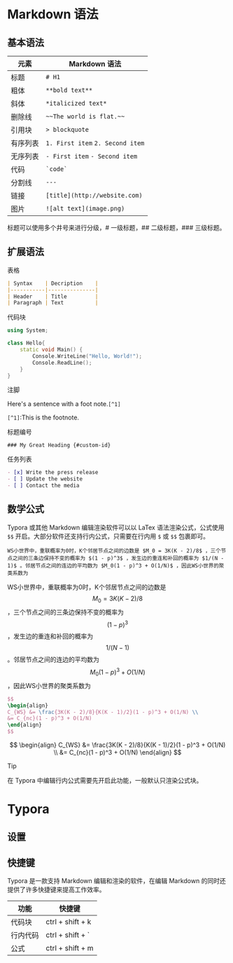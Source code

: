# Markdown 语法

## 基本语法

| 元素     | Markdown 语法                    |
| -------- | -------------------------------- |
| 标题     | `# H1`                           |
| 粗体     | `**bold text**`                  |
| 斜体     | `*italicized text*`              |
| 删除线   | `~~The world is flat.~~`         |
| 引用块   | `> blockquote`                   |
| 有序列表 | `1. First item` `2. Second item` |
| 无序列表 | `- First item` `- Second item`   |
| 代码     | `` `code` ``                     |
| 分割线   | `---`                            |
| 链接     | `[title](http://website.com)`    |
| 图片     | `![alt text](image.png)`         |

标题可以使用多个井号来进行分级，# 一级标题，## 二级标题，### 三级标题。

## 扩展语法

表格

```markdown
| Syntax	| Decription	|
|-----------|---------------|
| Header	| Title			|
| Paragraph	| Text			|
```

代码块

```cpp
using System;

class Hello{
    static void Main() {
        Console.WriteLine("Hello, World!");
        Console.ReadLine();
    }
}
```

注脚

Here's a sentence with a foot note.`[^1]`

`[^1]`:This is the footnote.

标题编号

`### My Great Heading {#custom-id}`

任务列表

```markdown
- [x] Write the press release
- [ ] Update the website
- [ ] Contact the media
```

## 数学公式

Typora 或其他 Markdown 编辑渲染软件可以以 LaTex 语法渲染公式，公式使用 `$$` 开启。大部分软件还支持行内公式，只需要在行内用 `$` 或 `$$` 包裹即可。

```
WS小世界中，重联概率为0时，K个邻居节点之间的边数是 $M_0 = 3K(K - 2)/8$ ，三个节点之间的三条边保持不变的概率为 $(1 - p)^3$ ，发生边的重连和补回的概率为 $1/(N - 1)$ 。邻居节点之间的连边的平均数为 $M_0(1 - p)^3 + O(1/N)$ ，因此WS小世界的聚类系数为
```

WS小世界中，重联概率为0时，K个邻居节点之间的边数是 $$M_0 = 3K(K - 2)/8$$ ，三个节点之间的三条边保持不变的概率为 $$(1 - p)^3$$ ，发生边的重连和补回的概率为 $$1/(N - 1)$$ 。邻居节点之间的连边的平均数为 $$M_0(1 - p)^3 + O(1/N)$$​ ，因此WS小世界的聚类系数为

```latex
$$
\begin{align}
C_{WS} &= \frac{3K(K - 2)/8}{K(K - 1)/2}(1 - p)^3 + O(1/N) \\
&= C_{nc}(1 - p)^3 + O(1/N)
\end{align}
$$
```

$$
\begin{align}
C_{WS} &= \frac{3K(K - 2)/8}{K(K - 1)/2}(1 - p)^3 + O(1/N) \\
&= C_{nc}(1 - p)^3 + O(1/N)
\end{align}
$$

> [!TIP]
>
> 在 Typora 中编辑行内公式需要先开启此功能，一般默认只渲染公式块。



# Typora

## 设置

## 快捷键

Typora 是一款支持 Markdown 编辑和渲染的软件，在编辑 Markdown 的同时还提供了许多快捷键来提高工作效率。

| 功能     | 快捷键           |
| -------- | ---------------- |
| 代码块   | ctrl + shift + k |
| 行内代码 | ctrl + shift + ` |
| 公式     | ctrl + shift + m |

